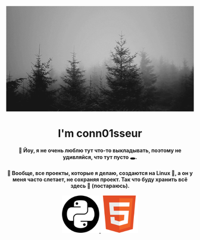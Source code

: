 <div align="center">
  <a href="https://github.com/conn01sseur/conn01sseur/blob/main/forest.gif" align="center">
    <img src="https://github.com/conn01sseur/conn01sseur/blob/main/forest.gif" alt="GIF" style="width:600px; height:auto"/>
  </a>
  <h1 align="center">I'm conn01sseur</h1>
  <h4>👋 Йоу, я не очень люблю тут что-то выкладывать, поэтому не удивляйся, что тут пусто 🕳️.</h4>
  <h4>📎 Вообще, все проекты, которые я делаю, создаются на Linux 🐧, а он у меня часто слетает, не сохраняя проект. Так что буду хранить всё здесь 💾 (постараюсь).</h4>
  <a href="https://github.com/conn01sseur/conn01sseur/blob/main/python.png" align="center">
    <img src="https://github.com/conn01sseur/conn01sseur/blob/main/python.png" alt="PNG" style="width:100px; height:100px"/>
    
  </a>
  <a href="https://github.com/conn01sseur/conn01sseur/blob/main/html.png" align="center">
    <img src="https://github.com/conn01sseur/conn01sseur/blob/main/html.png" alt="PNG" style="width:100px; height:100px"/>
  </a>
</div>
